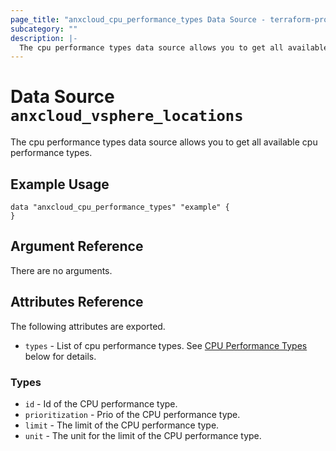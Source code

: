 ```yaml
---
page_title: "anxcloud_cpu_performance_types Data Source - terraform-provider-anxcloud"
subcategory: ""
description: |-
  The cpu performance types data source allows you to get all available cpu performance types.
---
```


# Data Source `anxcloud_vsphere_locations`

The cpu performance types data source allows you to get all available cpu performance types.

## Example Usage

```hcl
data "anxcloud_cpu_performance_types" "example" {
}
```

## Argument Reference

There are no arguments.

## Attributes Reference

The following attributes are exported.

- `types` - List of cpu performance types. See [CPU Performance Types](#Types) below for details.

### Types

- `id` - Id of the CPU performance type.
- `prioritization` - Prio of the CPU performance type.
- `limit` - The limit of the CPU performance type.
- `unit` - The unit for the limit of the CPU performance type.
